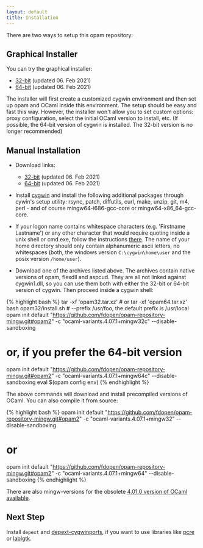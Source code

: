 ```yaml
---
layout: default
title: Installation
---
```


There are two ways to setup this opam repository:

## Graphical Installer

You can try the graphical installer:

* [32-bit](https://github.com/fdopen/opam-repository-mingw/releases/download/0.0.0.2/OCaml32.exe)
  (updated 06. Feb 2021)
* [64-bit](https://github.com/fdopen/opam-repository-mingw/releases/download/0.0.0.2/OCaml64.exe)
  (updated 06. Feb 2021)

The installer will first create a customized cygwin environment and
then set up opam and OCaml inside this environment. The setup should
be easy and fast this way. However, the installer won't allow you to
set custom options: proxy configuration, select the initial OCaml
version to install, etc. (If possible, the 64-bit version of cygwin is
installed. The 32-bit version is no longer recommended)

## Manual Installation

* Download links:
  * [32-bit](https://github.com/fdopen/opam-repository-mingw/releases/download/0.0.0.2/opam32.tar.xz)
    (updated 06. Feb 2021)
  * [64-bit](https://github.com/fdopen/opam-repository-mingw/releases/download/0.0.0.2/opam64.tar.xz)
    (updated 06. Feb 2021)

* Install [cygwin](https://cygwin.com/) and install the following
  additional packages through cywin's setup utility: rsync, patch,
  diffutils, curl, make, unzip, git, m4, perl - and of course
  mingw64-i686-gcc-core or mingw64-x86_64-gcc-core.

* If your logon name contains whitespace characters (e.g. 'Firstname
  Lastname') or any other character that would require quoting inside
  a unix shell or cmd.exe, follow the instructions
  [there](https://www.cygwin.com/faq.html#faq.setup.name-with-space).
  The name of your home directory should only contain alphanumeric
  ascii letters, no whitespaces (both, the windows version
  `C:\cygwin\home\user` and the posix version `/home/user`).

* Download one of the archives listed above. The archives contain
  native versions of opam, flexdll and aspcud. They are all not linked
  against cygwin1.dll, so you can use them both with either the 32-bit
  or 64-bit version of cygwin. Then proceed inside a cygwin shell:

{% highlight bash %}
tar -xf 'opam32.tar.xz' # or tar -xf 'opam64.tar.xz'
bash opam32/install.sh  # --prefix /usr/foo, the default prefix is /usr/local
opam init default "https://github.com/fdopen/opam-repository-mingw.git#opam2" -c "ocaml-variants.4.07.1+mingw32c" --disable-sandboxing
# or, if you prefer the 64-bit version
opam init default "https://github.com/fdopen/opam-repository-mingw.git#opam2" -c "ocaml-variants.4.07.1+mingw64c" --disable-sandboxing
eval $(opam config env)
{% endhighlight %}

The above commands will download and install precompiled versions of
OCaml. You can also compile it from source: 

{% highlight bash %}
opam init default "https://github.com/fdopen/opam-repository-mingw.git#opam2" -c "ocaml-variants.4.07.1+mingw32" --disable-sandboxing
# or
opam init default "https://github.com/fdopen/opam-repository-mingw.git#opam2" -c "ocaml-variants.4.07.1+mingw64" --disable-sandboxing
{% endhighlight %}

There are also mingw-versions for the obsolete
[4.01.0 version of OCaml available](https://github.com/fdopen/opam-repository-mingw/tree/master/compilers/4.01.0).

## Next Step

Install `depext` and [depext-cygwinports](/opam-repository-mingw/depext-cygwin), if you want
to use libraries like [pcre](https://github.com/mmottl/pcre-ocaml) or
[lablgtk](http://lablgtk.forge.ocamlcore.org/).
